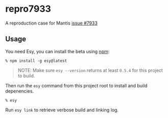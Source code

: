 # repro7933

A reproduction case for Mantis [issue #7933](https://caml.inria.fr/mantis/view.php?id=7933#c19639)

## Usage

You need Esy, you can install the beta using [npm](https://npmjs.com):

    % npm install -g esy@latest

> NOTE: Make sure `esy --version` returns at least `0.5.4` for this project to build.

Then run the `esy` command from this project root to install and build depenencies.

    % esy

Run `esy link` to retrieve verbose build and linking log.
